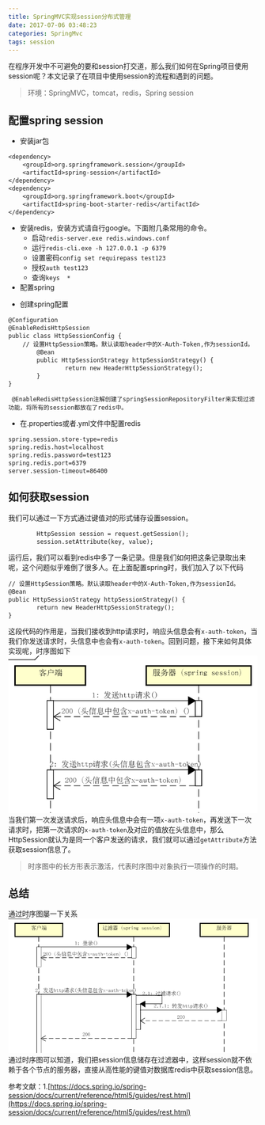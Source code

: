 ```yaml
---
title: SpringMVC实现session分布式管理
date: 2017-07-06 03:48:23
categories: SpringMvc
tags: session
---
```


在程序开发中不可避免的要和session打交道，那么我们如何在Spring项目使用session呢？本文记录了在项目中使用session的流程和遇到的问题。
> 环境：SpringMVC，tomcat，redis，Spring session

<!--more-->

## 配置spring session
+ 安装jar包
```
<dependency>
	<groupId>org.springframework.session</groupId>
	<artifactId>spring-session</artifactId>
</dependency>
<dependency>
	<groupId>org.springframework.boot</groupId>
	<artifactId>spring-boot-starter-redis</artifactId>
</dependency>
```
+ 安装redis，安装方式请自行google。下面附几条常用的命令。
  - 启动``redis-server.exe redis.windows.conf ``
  -  运行``redis-cli.exe -h 127.0.0.1 -p 6379``
  - 设置密码``config set requirepass test123``
  - 授权``auth test123``
  - 查询``keys  *	``
+ 配置spring
 - 创建spring配置
```
@Configuration
@EnableRedisHttpSession 
public class HttpSessionConfig {
	// 设置HttpSession策略。默认读取header中的X-Auth-Token,作为sessionId。
        @Bean
        public HttpSessionStrategy httpSessionStrategy() {
                return new HeaderHttpSessionStrategy(); 
        }
}
```
     @EnableRedisHttpSession注解创建了springSessionRepositoryFilter来实现过滤功能，将所有的session都放在了redis中。
-  在.properties或者.yml文件中配置redis
```
spring.session.store-type=redis
spring.redis.host=localhost
spring.redis.password=test123
spring.redis.port=6379
server.session-timeout=86400
```
## 如何获取session
我们可以通过一下方式通过键值对的形式储存设置session。
```
        HttpSession session = request.getSession();
        session.setAttribute(key, value);
```
运行后，我们可以看到redis中多了一条记录。但是我们如何把这条记录取出来呢，这个问题似乎难倒了很多人。在上面配置spring时，我们加入了以下代码
```
// 设置HttpSession策略。默认读取header中的X-Auth-Token,作为sessionId。
@Bean
public HttpSessionStrategy httpSessionStrategy() {
        return new HeaderHttpSessionStrategy(); 
}
```
这段代码的作用是，当我们接收到http请求时，响应头信息会有``x-auth-token``，当我们你发送请求时，头信息中也会有``x-auth-token``。回到问题，接下来如何具体实现呢，时序图如下
![](/images/选区_083.png)
当我们第一次发送请求后，响应头信息中会有一项``x-auth-token``，再发送下一次请求时，把第一次请求的``x-auth-token``及对应的值放在头信息中，那么HttpSession就认为是同一个客户发送的请求，我们就可以通过``getAttribute``方法获取session信息了。
> 时序图中的长方形表示激活，代表时序图中对象执行一项操作的时期。

## 总结
通过时序图屡一下关系
![](/images/选区_084.png)
通过时序图可以知道，我们把session信息储存在过滤器中，这样session就不依赖于各个节点的服务器，直接从高性能的键值对数据库redis中获取session信息。



参考文献：1.[https://docs.spring.io/spring-session/docs/current/reference/html5/guides/rest.html](https://docs.spring.io/spring-session/docs/current/reference/html5/guides/rest.html) 